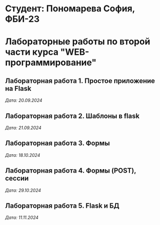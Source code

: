 # Студент: Пономарева София, ФБИ-23

# Лабораторные работы по второй части курса "WEB-программирование"

## Лабораторная работа 1. Простое приложение на Flask

*Дата: 20.09.2024*


## Лабораторная работа 2. Шаблоны в flask

*Дата: 21.09.2024*


## Лабораторная работа 3. Формы
*Дата: 18.10.2024*


## Лабораторная работа 4. Формы (POST), сессии
*Дата: 29.10.2024*


## Лабораторная работа 5. Flask и БД
*Дата: 11.11.2024*
